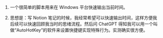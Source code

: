 1. 一个很简单的脚本用来在 Windows 平台快速输出当前时间。

2. 思想是：写 Notion 笔记的时候，我经常希望可以快速输出时间，这样方便我后续可以快速回顾我当时的思绪流程。然后问 ChatGPT 得知我可以用一个叫做“AutoHotKey”的软件来设置快捷键实现特殊行为。实测确实很方便。
